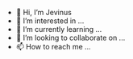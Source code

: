 - 👋 Hi, I’m Jevinus
- 👀 I’m interested in ...
- 🌱 I’m currently learning ...
- 💞️ I’m looking to collaborate on ...
- 📫 How to reach me ...

<!---
Jevinus/Jevinus is a ✨ special ✨ repository because its `README.md` (this file) appears on your GitHub profile.
You can click the Preview link to take a look at your changes.
--->
